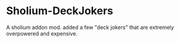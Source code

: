 # Sholium-DeckJokers
A sholium addon mod. added a few "deck jokers" that are extremely overpowered and expensive.
